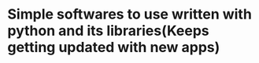 # Simple softwares to use written with python and its libraries(Keeps getting updated with new apps)
